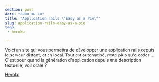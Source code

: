 ```yaml
---
section: post
date: "2008-06-10"
title: "Application rails \"Easy as a Pie\""
slug: application-rails-easy-as-a-pie
tags:
 - heroku

---
```


Voici un site qui vous permettra de développer une application rails depuis le serveur distant, et en local. Tout est automatisé, reste plus qu'a coder ... C'est pour quand la génération d'application depuis une description textuelle, voir orale ?

[Heroku](http://heroku.com/)
